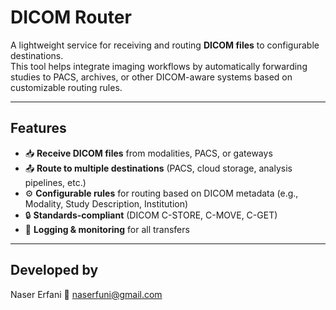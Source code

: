# DICOM Router  

A lightweight service for receiving and routing **DICOM files** to configurable destinations.  
This tool helps integrate imaging workflows by automatically forwarding studies to PACS, archives, or other DICOM-aware systems based on customizable routing rules.  

---

## Features  
- 📥 **Receive DICOM files** from modalities, PACS, or gateways  
- 📤 **Route to multiple destinations** (PACS, cloud storage, analysis pipelines, etc.)  
- ⚙️ **Configurable rules** for routing based on DICOM metadata (e.g., Modality, Study Description, Institution)  
- 🔒 **Standards-compliant** (DICOM C-STORE, C-MOVE, C-GET)  
- 📝 **Logging & monitoring** for all transfers  

---

## Developed by
Naser Erfani
📧 naserfuni@gmail.com